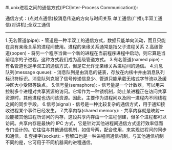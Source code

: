 #Lunix进程之间的通信方式(IPC(Inter-Process Communication)):

通信方式：(点对点通信)按消息传送的方向与时间关系
单工通信(广播);半双工通信(对讲机);全双工通信

***



1.无名管道(pipe):
	 - 管道是一种半双工的通信方式，数据只能单向流动，而且只能在具有亲缘关系的进程间使用。进程的亲缘关系通常是指父子进程关系
2.高级管道(popen)
	 - 将另一个程序当做一个新的进程在当前程序进程中启动，则它算是当前程序的子进程，这种方式我们成为高级管道方式。
3.有名管道(named pipe)
	 - 有名管道也是半双工的通信方式，但是它允许无亲缘关系进程间的通信。
4.消息队列(message queue):
	 - 消息队列是由消息的链表，存放在内核中并由消息队列标识符标识。消息队列克服了信号传递信息少、管道只能承载无格式字节流以及缓冲区大小受限等缺点。
5.信号量(semaphore):
	 - 信号量是一个计数器，可以用来控制多个进程对共享资源的访问。它常作为一种锁机制，防止某进程正在访问共享资源时，其他进程也访问该资源。因此，主要作为进程间以及同一进程内不同线程之间的同步手段。
6.信号(signal)
	 - 信号是一种比较复杂的通信方式，用于通知接收进程某个事件已经发生。
7.共享内存(shared memory):
	 - 共享内存就是映射一段能被其他进程所访问的内存，这段共享内存由一个进程创建，但多个进程都可以访问。共享内存是最快的 IPC 方式，它是针对其他进程间通信方式运行效率低而专门设计的。它往往与其他通信机制，如信号两，配合使用，来实现进程间的同步和通信。
8.套接字(socket):
	 -  套解口也是一种进程间通信机制，与其他通信机制不同的是，它可用于不同机器间的进程通信。
